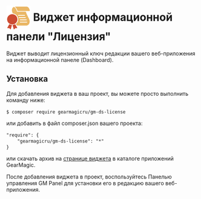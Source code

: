 # <img src="https://raw.githubusercontent.com/gearmagicru/gm-ds-license/refs/heads/master/assets/images/icon.svg" width="64px" height="64px" align="absmiddle"> Виджет информационной панели "Лицензия"

Виджет выводит лицензионный ключ редакции вашего веб-приложения на информационной панеле (Dashboard).

## Установка

Для добавления виджета в ваш проект, вы можете просто выполнить команду ниже:

```
$ composer require gearmagicru/gm-ds-license
```

или добавить в файл composer.json вашего проекта:
```
"require": {
    "gearmagicru/gm-ds-license": "*"
}
```
или скачать архив на [странице виджета](https://apps.gearmagic.ru/component/gm-ds-license) в каталоге приложений GearMagic.

После добавления виджета в проект, воспользуйтесь Панелью управления GM Panel для установки его в редакцию вашего веб-приложения.
